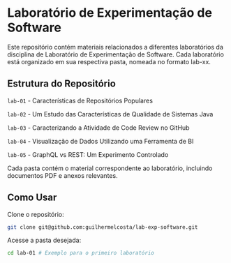 # Laboratório de Experimentação de Software

Este repositório contém materiais relacionados a diferentes laboratórios da disciplina de Laboratório de Experimentação de Software. Cada
laboratório está organizado em sua respectiva pasta, nomeada no formato lab-xx.

## Estrutura do Repositório

`lab-01` - Características de Repositórios Populares

`lab-02` - Um Estudo das Características de Qualidade de Sistemas Java

`lab-03` - Caracterizando a Atividade de Code Review no GitHub

`lab-04` - Visualização de Dados Utilizando uma Ferramenta de BI

`lab-05` - GraphQL vs REST: Um Experimento Controlado

Cada pasta contém o material correspondente ao laboratório, incluindo documentos PDF e anexos relevantes.

## Como Usar

Clone o repositório:

```bash
git clone git@github.com:guilhermelcosta/lab-exp-software.git
```

Acesse a pasta desejada:

```bash
cd lab-01 # Exemplo para o primeiro laboratório
```
